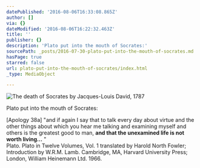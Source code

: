 ```yaml
---
datePublished: '2016-08-06T16:33:08.865Z'
author: []
via: {}
dateModified: '2016-08-06T16:22:32.463Z'
title: ''
publisher: {}
description: 'Plato put into the mouth of Socrates:'
sourcePath: _posts/2016-07-30-plato-put-into-the-mouth-of-socrates.md
hasPage: true
starred: false
url: plato-put-into-the-mouth-of-socrates/index.html
_type: MediaObject

---
```

![The death of Socrates by Jacques-Louis David, 1787](https://the-grid-user-content.s3-us-west-2.amazonaws.com/30977759-c49b-4280-86d8-6b44abd23525.jpg)

Plato put into the mouth of Socrates:

\[Apology 38a\] "and if again I say that to talk every day about virtue and the other things about which you hear me talking and examining myself and others is the greatest good to man, **and that the unexamined life is not worth living...** "  
Plato. Plato in Twelve Volumes, Vol. 1 translated by Harold North Fowler; Introduction by W.R.M. Lamb. Cambridge, MA, Harvard University Press; London, William Heinemann Ltd. 1966\.